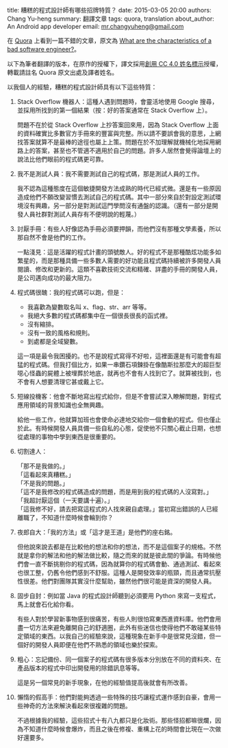 title: 糟糕的程式設計師有哪些招牌特質？
date: 2015-03-05 20:00
authors: Chang Yu-heng
summary: 翻譯文章
tags: quora, translation
about_author: An Android app developer
email: mr.changyuheng@gmail.com

在 [Quora](http://www.quora.com/) 上看到一篇不錯的文章，原文為 [What are the characteristics of a bad software engineer?](http://www.quora.com/What-are-the-characteristics-of-a-bad-software-engineer/answer/Nachiket-Naik)。

以下為筆者翻譯的版本，在原作的授權下，譯文採用[創用 CC 4.0 姓名標示](https://creativecommons.org/licenses/by/4.0/deed.zh_TW)授權，轉載請註名 Quora 原文出處及譯者姓名。

以我個人的經驗，糟糕的程式設計師具有以下這些特質：

1. Stack Overflow 機器人：這種人遇到問題時，會靈活地使用 Google 搜尋，並採用所找到的第一個結果（按：好的答案通常在 Stack Overflow 上）。

    問題不在於從 Stack Overflow 上抄答案回來用，因為 Stack Overflow 上面的資料確實比多數官方手冊來的豐富與完整。所以請不要誤會我的意思，上網找答案就算不是最棒的途徑也屬上上策。問題在於不加理解就機械化地採用網路上的答案，甚至也不管適不適用於自己的問題。許多人居然會覺得論壇上的說法比他們眼前的程式碼更可靠。

2. 我不是測試人員：我不需要測試自己的程式碼，那是測試人員的工作。

    我不認為這種態度在這個敏捷開發方法成熟的時代已經式微。還是有一些原因造成他們不願改變習慣去測試自己的程式碼。其中一部分來自於對設定測試環境沒有興趣，另一部分是對測試這門學問沒有通盤的認識。（還有一部分是開發人員社群對測試人員存有不便明說的輕蔑。）

3. 討厭手冊：有些人好像認為手冊必須要押韻，而他們沒有那種文學素養，所以那自然不會是他們的工作。

    一點淺見：這是活躍的程式計畫的頭號敵人。好的程式不是那種酷炫功能多如繁星的，而是那種具備一些多數人需要的好功能且程式碼持續被許多開發人員閱讀、修改和更新的。這類不喜歡技術交流和精確、詳盡的手冊的開發人員，是公司邁向成功的最大阻力。

4. 程式碼很醜：我的程式碼可以跑，但是：

    - 我喜歡為變數取名叫 x、flag、str、arr 等等。
    - 我絕大多數的程式碼都集中在一個很長很長的函式裡。
    - 沒有縮排。
    - 沒有一致的風格和規則。
    - 到處都是全域變數。

    這一項是最令我困擾的。也不是說程式寫得不好啦，這裡面還是有可能會有超猛的程式碼。但我打個比方，如果一串鑽石項鍊掛在像酷斯拉那麼大的超巨型噁心怪蟲的屍體上被埋葬於地底，就再也不會有人找到它了。就算被找到，也不會有人想要清理它甚或戴上它。

5. 短線投機客：他會不斷地寫出程式給你，但是不會嘗試深入瞭解問題，對程式應用領域的背景知識也全無興趣。

    給他一些工作，他就算加班也會使命必達地交給你一個會動的程式。但也僅止於此。有時候開發人員具備一些自私的心態，促使他不只關心截止日期，也想從處理的事物中學到東西是很重要的。

6. 切割達人：

    「那不是我做的。」<br />
    「這看起來真糟糕。」<br />
    「不是我的問題。」<br />
    「這不是我修改的程式碼造成的問題，而是用到我的程式碼的人沒寫對。」<br />
    「我超討厭這個（一天要講十遍）。」<br />
    「這我修不好，請去把寫這程式的人找來親自處理。」當初寫出錯誤的人已經離職了，不知道什麼時候會輪到你？

7. 夜郎自大：「我的方法」或「這才是王道」是他們的座右銘。

    但他說來說去都是在比較他的想法和你的想法，而不是這個案子的規格。不然就是拿你的解法和他的解法做比較，隨之而來的就是彼此間的爭論。有時候他們會一直不斷挑剔你的程式碼，因為就算你的程式碼會動、通過測試、看起來也很工整，仍舊令他們感到不舒服。這種人是開發效率的瓶頸，而且通常抗壓性很差。他們對團隊其實沒什麼幫助，雖然他們很可能是資深的開發人員。

8. 固步自封：例如當 Java 的程式設計師聽到必須要用 Python 來寫一支程式，馬上就會石化給你看。

    有些人對於學習新事物感到很痛苦，有些人則很怕寫東西進資料庫。他們會用盡一切方法來避免離開自己的舒適圈，此外有些迷信也使得他們不敢碰某些特定領域的東西。以我自己的經驗來說，這種現象在新手中是很常見沒錯，但一個好的開發人員即便在他們不熟悉的領域也樂於探索。

9. 粗心：忘記備份、同一個案子的程式碼有很多版本分別放在不同的資料夾、在產品版本的程式中印出開發用的除錯訊息等等。

    這是另一個常見的新手現象，在他的經驗值提高後就會有所改善。

10. 懶惰的假高手：他們對能夠透過一些特殊的技巧讓程式運作感到自豪，會用一些神奇的方法來解決看起來很複雜的問題。

    不過根據我的經驗，這些招式十有八九都只是化妝術。那些怪招都嘛很爛，因為不知道什麼時候會爆炸，而且之後在修複、重構上花的時間會比現在一次做好還要多。
